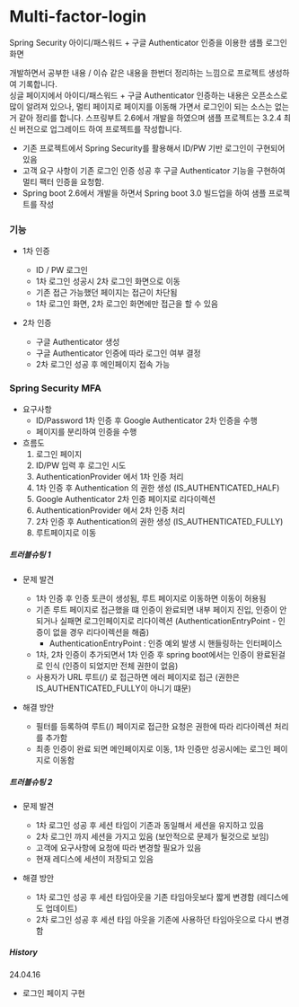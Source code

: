 # Multi-factor-login
Spring Security 아이디/패스워드 + 구글 Authenticator 인증을 이용한 샘플 로그인 화면 

개발하면서 공부한 내용 / 이슈 같은 내용을 한번더 정리하는 느낌으로 프로젝트 생성하여 기록합니다.  
싱글 페이지에서 아이디/패스워드 + 구글 Authenticator 인증하는 내용은 오픈소스로 많이 알려져 있으나, 멀티 페이지로 페이지를 이동해 가면서 로그인이 되는 소스는 없는거 같아 정리를 합니다.
스프링부트 2.6에서 개발을 하였으며 샘플 프로젝트는 3.2.4 최신 버전으로 업그레이드 하여 프로젝트를 작성합니다.

- 기존 프로젝트에서 Spring Security를 활용해서 ID/PW 기반 로그인이 구현되어 있음
- 고객 요구 사항이 기존 로그인 인증 성공 후 구글 Authenticator 기능을 구현하여 멀티 팩터 인증을 요청함.
- Spring boot 2.6에서 개발을 하면서 Spring boot 3.0 빌드업을 하여 샘플 프로젝트를 작성


### 기능
- 1차 인증
  - ID / PW 로그인
  - 1차 로그인 성공시 2차 로그인 화면으로 이동
  - 기존 접근 가능했던 페이지는 접근이 차단됨
  - 1차 로그인 화면, 2차 로그인 화면에만 접근을 할 수 있음

- 2차 인증
  - 구글 Authenticator 생성
  - 구글 Authenticator 인증에 따라 로그인 여부 결정
  - 2차 로그인 성공 후 메인페이지 접속 가능

    
### Spring Security MFA
- 요구사항
    - ID/Password 1차 인증 후 Google Authenticator 2차 인증을 수행
    - 페이지를 분리하여 인증을 수행
- 흐름도
    1. 로그인 페이지
    2. ID/PW 입력 후 로그인 시도
    3. AuthenticationProvider 에서 1차 인증 처리
    4. 1차 인증 후 Authentication 의 권한 생성 (IS_AUTHENTICATED_HALF)
    5. Google Authenticator 2차 인증 페이지로 리다이렉션
    6. AuthenticationProvider 에서 2차 인증 처리
    7. 2차 인증 후 Authentication의 권한 생성 (IS_AUTHENTICATED_FULLY)
    8. 루트페이지로 이동

    
##### 트러블슈팅 1
- 문제 발견
  - 1차 인증 후 인증 토큰이 생성됨, 루트 페이지로 이동하면 이동이 허용됨
  - 기존 루트 페이지로 접근했을 떄 인증이 완료되면 내부 페이지 진입, 인증이 안되거나 실패면 로그인페이지로 리다이렉션 (AuthenticationEntryPoint - 인증이 없을 경우 리다이렉션을 해줌)
      - AuthenticationEntryPoint : 인증 예외 발생 시 핸들링하는 인터페이스
  - 1차, 2차 인증이 추가되면서 1차 인증 후 spring boot에서는 인증이 완료된걸로 인식 (인증이 되었지만 전체 권한이 없음)
  - 사용자가 URL 루트(/) 로 접근하면 에러 페이지로 접근 (권한은 IS_AUTHENTICATED_FULLY이 아니기 떄문)

- 해결 방안
  - 필터를 등록하여 루트(/) 페이지로 접근한 요청은 권한에 따라 리다이렉션 처리를 추가함
  - 최종 인증이 완료 되면 메인페이지로 이동, 1차 인증만 성공시에는 로그인 페이지로 이동함


##### 트러블슈팅 2
- 문제 발견
  - 1차 로그인 성공 후 세션 타임이 기존과 동일해서 세션을 유지하고 있음
  - 2차 로그인 까지 세션을 가지고 있음 (보안적으로 문제가 될것으로 보임)
  - 고객에 요구사항에 요청에 따라 변경할 필요가 있음
  - 현재 레디스에 세션이 저장되고 있음

- 해결 방안
  - 1차 로그인 성공 후 세션 타임아웃을 기존 타임아웃보다 짧게 변경함 (레디스에도 업데이트)
  - 2차 로그인 성공 후 세션 타임 아웃을 기존에 사용하던 타임아웃으로 다시 변경함


##### History
24.04.16
- 로그인 페이지 구현